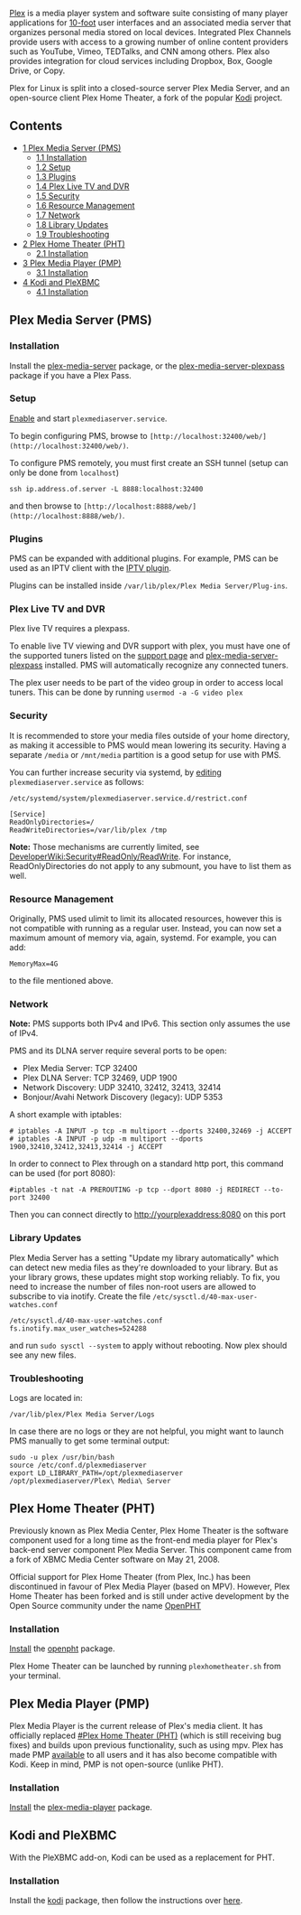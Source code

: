 [Plex](https://www.plex.tv/) is a media player system and software suite consisting of many player applications for [10-foot](https://en.wikipedia.org/wiki/10-foot_user_interface) user interfaces and an associated media server that organizes personal media stored on local devices. Integrated Plex Channels provide users with access to a growing number of online content providers such as YouTube, Vimeo, TEDTalks, and CNN among others. Plex also provides integration for cloud services including Dropbox, Box, Google Drive, or Copy.

Plex for Linux is split into a closed-source server Plex Media Server, and an open-source client Plex Home Theater, a fork of the popular [Kodi](/index.php/Kodi "Kodi") project.

## Contents

*   [1 Plex Media Server (PMS)](#Plex_Media_Server_.28PMS.29)
    *   [1.1 Installation](#Installation)
    *   [1.2 Setup](#Setup)
    *   [1.3 Plugins](#Plugins)
    *   [1.4 Plex Live TV and DVR](#Plex_Live_TV_and_DVR)
    *   [1.5 Security](#Security)
    *   [1.6 Resource Management](#Resource_Management)
    *   [1.7 Network](#Network)
    *   [1.8 Library Updates](#Library_Updates)
    *   [1.9 Troubleshooting](#Troubleshooting)
*   [2 Plex Home Theater (PHT)](#Plex_Home_Theater_.28PHT.29)
    *   [2.1 Installation](#Installation_2)
*   [3 Plex Media Player (PMP)](#Plex_Media_Player_.28PMP.29)
    *   [3.1 Installation](#Installation_3)
*   [4 Kodi and PleXBMC](#Kodi_and_PleXBMC)
    *   [4.1 Installation](#Installation_4)

## Plex Media Server (PMS)

### Installation

Install the [plex-media-server](https://aur.archlinux.org/packages/plex-media-server/) package, or the [plex-media-server-plexpass](https://aur.archlinux.org/packages/plex-media-server-plexpass/) package if you have a Plex Pass.

### Setup

[Enable](/index.php/Enable "Enable") and start `plexmediaserver.service`.

To begin configuring PMS, browse to `[http://localhost:32400/web/](http://localhost:32400/web/)`.

To configure PMS remotely, you must first create an SSH tunnel (setup can only be done from `localhost`)

`ssh ip.address.of.server -L 8888:localhost:32400`

and then browse to `[http://localhost:8888/web/](http://localhost:8888/web/)`.

### Plugins

PMS can be expanded with additional plugins. For example, PMS can be used as an IPTV client with the [IPTV plugin](https://github.com/Cigaras/IPTV.bundle).

Plugins can be installed inside `/var/lib/plex/Plex Media Server/Plug-ins`.

### Plex Live TV and DVR

Plex live TV requires a plexpass.

To enable live TV viewing and DVR support with plex, you must have one of the supported tuners listed on the [support page](https://support.plex.tv/hc/en-us/articles/225877427-Supported-DVR-Tuners-and-Antennas) and [plex-media-server-plexpass](https://aur.archlinux.org/packages/plex-media-server-plexpass/) installed. PMS will automatically recognize any connected tuners.

The plex user needs to be part of the video group in order to access local tuners. This can be done by running `usermod -a -G video plex`

### Security

It is recommended to store your media files outside of your home directory, as making it accessible to PMS would mean lowering its security. Having a separate `/media` or `/mnt/media` partition is a good setup for use with PMS.

You can further increase security via systemd, by [editing](/index.php/Edit "Edit") `plexmediaserver.service` as follows:

 `/etc/systemd/system/plexmediaserver.service.d/restrict.conf` 
```
[Service]
ReadOnlyDirectories=/
ReadWriteDirectories=/var/lib/plex /tmp
```

**Note:** Those mechanisms are currently limited, see [DeveloperWiki:Security#ReadOnly/ReadWrite](/index.php/DeveloperWiki:Security#ReadOnly.2FReadWrite "DeveloperWiki:Security"). For instance, ReadOnlyDirectories do not apply to any submount, you have to list them as well.

### Resource Management

Originally, PMS used ulimit to limit its allocated resources, however this is not compatible with running as a regular user. Instead, you can now set a maximum amount of memory via, again, systemd. For example, you can add:

```
MemoryMax=4G

```

to the file mentioned above.

### Network

**Note:** PMS supports both IPv4 and IPv6\. This section only assumes the use of IPv4.

PMS and its DLNA server require several ports to be open:

*   Plex Media Server: TCP 32400
*   Plex DLNA Server: TCP 32469, UDP 1900
*   Network Discovery: UDP 32410, 32412, 32413, 32414
*   Bonjour/Avahi Network Discovery (legacy): UDP 5353

A short example with iptables:

```
# iptables -A INPUT -p tcp -m multiport --dports 32400,32469 -j ACCEPT
# iptables -A INPUT -p udp -m multiport --dports 1900,32410,32412,32413,32414 -j ACCEPT

```

In order to connect to Plex through on a standard http port, this command can be used (for port 8080):

```
#iptables -t nat -A PREROUTING -p tcp --dport 8080 -j REDIRECT --to-port 32400

```

Then you can connect directly to [http://yourplexaddress:8080](http://yourplexaddress:8080) on this port

### Library Updates

Plex Media Server has a setting "Update my library automatically" which can detect new media files as they're downloaded to your library. But as your library grows, these updates might stop working reliably. To fix, you need to increase the number of files non-root users are allowed to subscribe to via inotify. Create the file `/etc/sysctl.d/40-max-user-watches.conf`

 `/etc/sysctl.d/40-max-user-watches.conf`  `fs.inotify.max_user_watches=524288` 

and run `sudo sysctl --system` to apply without rebooting. Now plex should see any new files.

### Troubleshooting

Logs are located in:

```
/var/lib/plex/Plex Media Server/Logs

```

In case there are no logs or they are not helpful, you might want to launch PMS manually to get some terminal output:

```
sudo -u plex /usr/bin/bash
source /etc/conf.d/plexmediaserver
export LD_LIBRARY_PATH=/opt/plexmediaserver
/opt/plexmediaserver/Plex\ Media\ Server

```

## Plex Home Theater (PHT)

Previously known as Plex Media Center, Plex Home Theater is the software component used for a long time as the front-end media player for Plex's back-end server component Plex Media Server. This component came from a fork of XBMC Media Center software on May 21, 2008.

Official support for Plex Home Theater (from Plex, Inc.) has been discontinued in favour of Plex Media Player (based on MPV). However, Plex Home Theater has been forked and is still under active development by the Open Source community under the name [OpenPHT](https://github.com/RasPlex/OpenPHT)

### Installation

[Install](/index.php/Install "Install") the [openpht](https://aur.archlinux.org/packages/openpht/) package.

Plex Home Theater can be launched by running `plexhometheater.sh` from your terminal.

## Plex Media Player (PMP)

Plex Media Player is the current release of Plex's media client. It has officially replaced [#Plex Home Theater (PHT)](#Plex_Home_Theater_.28PHT.29) (which is still receiving bug fixes) and builds upon previous functionality, such as using mpv. Plex has made PMP [available](https://www.plex.tv/blog/plex-media-player-now-ambidextrous-free-kodi-said/) to all users and it has also become compatible with Kodi. Keep in mind, PMP is not open-source (unlike PHT).

### Installation

[Install](/index.php/Install "Install") the [plex-media-player](https://aur.archlinux.org/packages/plex-media-player/) package.

## Kodi and PleXBMC

With the PleXBMC add-on, Kodi can be used as a replacement for PHT.

### Installation

Install the [kodi](https://www.archlinux.org/packages/?name=kodi) package, then follow the instructions over [here](http://kodi.wiki/view/Add-on:PleXBMC).